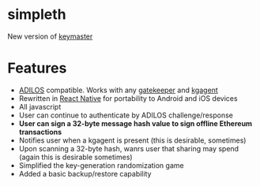 # simpleth

New version of [keymaster](https://github.com/bitsanity/keymaster)

# Features

* [ADILOS](https://github.com/bitsanity/adilos) compatible. Works with any [gatekeeper](https://github.com/bitsanity/gatekeeper) and [kgagent](https://github.com/bitsanity/kgagent)
* Rewritten in [React Native](https://reactnative.dev/) for portability to Android and iOS devices
* All javascript
* User can continue to authenticate by ADILOS challenge/response
* **User can sign a 32-byte message hash value to sign offline Ethereum transactions**
* Notifies user when a kgagent is present (this is desirable, sometimes)
* Upon scanning a 32-byte hash, wanrs user that sharing may spend (again this is desirable sometimes)
* Simplified the key-generation randomization game
* Added a basic backup/restore capability
